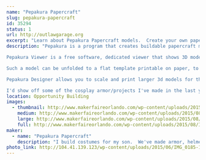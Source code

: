 ```yaml
---
name: "Pepakura Papercraft"
slug: pepakura-papercraft
id: 35294
status: 1
url: http://outlawgarage.org
excerpt: "Learn about Pepakura Papercraft models.  Create your own papercraft on printed cardstock."
description: "Pepakura is a program that creates buildable papercraft models.

Pepakura Viewer is a free software, dedicated viewer that shows 3D models and patterns for papercraft created by other people in Pepakura Designer from Tamasoft.

Such a model can be unfolded to a flat template printable on paper, to be cut afterwards, folded and glued together. There are many features in the Viewer to help you show and print your creations and construct paper models.

Pepakura Designer allows you to scale and print larger 3d models for things such as helmets, armor, etc.

I'd show off some of the cosplay armor/projects I've made in the last year or two as well."
location: Opportunity Building
images:
  - thumbnail: http://www.makerfaireorlando.com/wp-content/uploads/2015/08/IMG_0850.jpg
    medium: http://www.makerfaireorlando.com/wp-content/uploads/2015/08/IMG_0850.jpg
    large: http://www.makerfaireorlando.com/wp-content/uploads/2015/08/IMG_0850.jpg
    full: http://www.makerfaireorlando.com/wp-content/uploads/2015/08/IMG_0850.jpg
maker:
  - name: "Pepakura Papercraft"
    description: "I build costumes for my son.  We've made armor, helmets, tabards etc, mainly on my kitchen table with a hot glue gun."
photo_link: http://104.41.139.123/wp-content/uploads/2015/06/IMG_0185-1024x768.jpg
---
```

